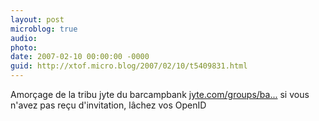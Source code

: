 ```yaml
---
layout: post
microblog: true
audio: 
photo: 
date: 2007-02-10 00:00:00 -0000
guid: http://xtof.micro.blog/2007/02/10/t5409831.html
---
```

Amorçage de la tribu jyte du barcampbank [jyte.com/groups/ba...](http://jyte.com/groups/barcampbank)
si vous n'avez pas reçu d'invitation, lâchez vos OpenID 
